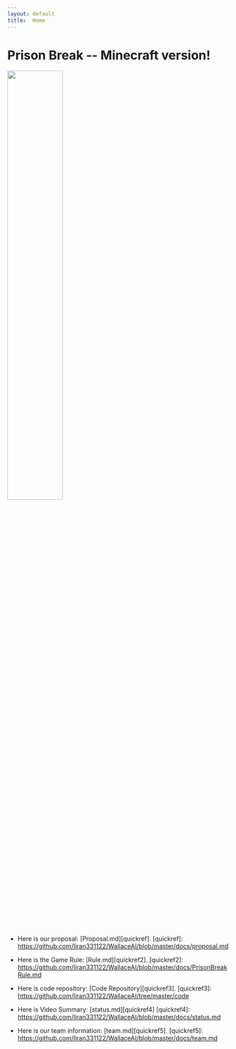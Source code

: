 ```yaml
---
layout: default
title:  Home
---
```

# Prison Break -- Minecraft version!
 
<img src="imgs/maxresdefault.jpg" width="50%">
  

 - Here is our proposal: [Proposal.md][quickref].
  [quickref]: https://github.com/liran331122/WallaceAI/blob/master/docs/proposal.md

 - Here is the Game Rule: [Rule.md][quickref2].
  [quickref2]: https://github.com/liran331122/WallaceAI/blob/master/docs/PrisonBreakRule.md
  
 - Here is code repository: [Code Repository][quickref3].
 [quickref3]: https://github.com/liran331122/WallaceAI/tree/master/code
 
 - Here is Video Summary: [status.md][quickref4]
 [quickref4]: https://github.com/liran331122/WallaceAI/blob/master/docs/status.md
 
 - Here is our team information: [team.md][quickref5].
 [quickref5]: https://github.com/liran331122/WallaceAI/blob/master/docs/team.md

